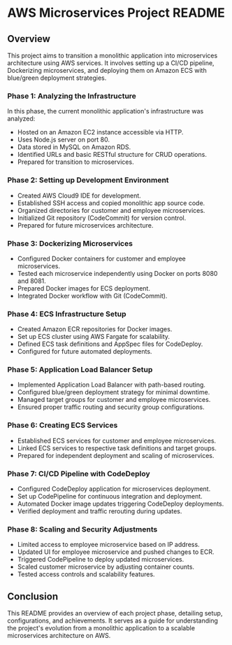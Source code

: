 # AWS Microservices Project README

## Overview
This project aims to transition a monolithic application into microservices architecture using AWS services. It involves setting up a CI/CD pipeline, Dockerizing microservices, and deploying them on Amazon ECS with blue/green deployment strategies.

### Phase 1: Analyzing the Infrastructure
In this phase, the current monolithic application's infrastructure was analyzed:
- Hosted on an Amazon EC2 instance accessible via HTTP.
- Uses Node.js server on port 80.
- Data stored in MySQL on Amazon RDS.
- Identified URLs and basic RESTful structure for CRUD operations.
- Prepared for transition to microservices.

### Phase 2: Setting up Development Environment
- Created AWS Cloud9 IDE for development.
- Established SSH access and copied monolithic app source code.
- Organized directories for customer and employee microservices.
- Initialized Git repository (CodeCommit) for version control.
- Prepared for future microservices architecture.

### Phase 3: Dockerizing Microservices
- Configured Docker containers for customer and employee microservices.
- Tested each microservice independently using Docker on ports 8080 and 8081.
- Prepared Docker images for ECS deployment.
- Integrated Docker workflow with Git (CodeCommit).

### Phase 4: ECS Infrastructure Setup
- Created Amazon ECR repositories for Docker images.
- Set up ECS cluster using AWS Fargate for scalability.
- Defined ECS task definitions and AppSpec files for CodeDeploy.
- Configured for future automated deployments.

### Phase 5: Application Load Balancer Setup
- Implemented Application Load Balancer with path-based routing.
- Configured blue/green deployment strategy for minimal downtime.
- Managed target groups for customer and employee microservices.
- Ensured proper traffic routing and security group configurations.

### Phase 6: Creating ECS Services
- Established ECS services for customer and employee microservices.
- Linked ECS services to respective task definitions and target groups.
- Prepared for independent deployment and scaling of microservices.

### Phase 7: CI/CD Pipeline with CodeDeploy
- Configured CodeDeploy application for microservices deployment.
- Set up CodePipeline for continuous integration and deployment.
- Automated Docker image updates triggering CodeDeploy deployments.
- Verified deployment and traffic rerouting during updates.

### Phase 8: Scaling and Security Adjustments
- Limited access to employee microservice based on IP address.
- Updated UI for employee microservice and pushed changes to ECR.
- Triggered CodePipeline to deploy updated microservices.
- Scaled customer microservice by adjusting container counts.
- Tested access controls and scalability features.

## Conclusion
This README provides an overview of each project phase, detailing setup, configurations, and achievements. It serves as a guide for understanding the project's evolution from a monolithic application to a scalable microservices architecture on AWS.
